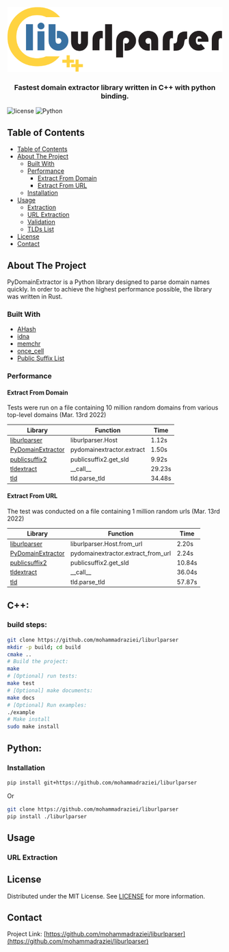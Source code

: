 <p align="center">
  <a href="https://github.com/mohammadraziei/liburlparser">
    <img src="docs/images/logo/liburlparser-logo-1.svg" alt="Logo">
  </a>
  <h3 align="center">
    Fastest domain extractor library written in C++ with python binding.
  </h3>
</p>

![license](https://img.shields.io/badge/MIT-License-blue)
![Python](https://img.shields.io/badge/Python-3.7%20%7C%203.8%20%7C%203.9%20%7C%203.10-blue)
<!--
![Build](https://github.com/Intsights/PyDomainExtractor/workflows/Build/badge.svg)
[![PyPi](https://img.shields.io/pypi/v/PyDomainExtractor.svg)](https://pypi.org/project/PyDomainExtractor/)
-->
## Table of Contents

- [Table of Contents](#table-of-contents)
- [About The Project](#about-the-project)
  - [Built With](#built-with)
  - [Performance](#performance)
    - [Extract From Domain](#extract-from-domain)
    - [Extract From URL](#extract-from-url)
  - [Installation](#installation)
- [Usage](#usage)
  - [Extraction](#extraction)
  - [URL Extraction](#url-extraction)
  - [Validation](#validation)
  - [TLDs List](#tlds-list)
- [License](#license)
- [Contact](#contact)


## About The Project

PyDomainExtractor is a Python library designed to parse domain names quickly.
In order to achieve the highest performance possible, the library was written in Rust.


### Built With

* [AHash](https://github.com/tkaitchuck/aHash)
* [idna](https://github.com/servo/rust-url/)
* [memchr](https://github.com/BurntSushi/memchr)
* [once_cell](https://github.com/matklad/once_cell)
* [Public Suffix List](https://publicsuffix.org/)


### Performance


#### Extract From Domain

Tests were run on a file containing 10 million random domains from various top-level domains (Mar. 13rd 2022)

| Library  | Function | Time |
| ------------- | ------------- | ------------- |
| [liburlparser](https://github.com/mohammadraziei/liburlparser) | liburlparser.Host | 1.12s |
| [PyDomainExtractor](https://github.com/Intsights/PyDomainExtractor) | pydomainextractor.extract | 1.50s |
| [publicsuffix2](https://github.com/nexb/python-publicsuffix2) | publicsuffix2.get_sld | 9.92s |
| [tldextract](https://github.com/john-kurkowski/tldextract) | \_\_call\_\_ | 29.23s |
| [tld](https://github.com/barseghyanartur/tld) | tld.parse_tld | 34.48s |


#### Extract From URL

The test was conducted on a file containing 1 million random urls (Mar. 13rd 2022)

| Library  | Function | Time |
| ------------- | ------------- | ------------- |
| [liburlparser](https://github.com/Intsights/PyDomainExtractor) | liburlparser.Host.from_url | 2.20s |
| [PyDomainExtractor](https://github.com/Intsights/PyDomainExtractor) | pydomainextractor.extract_from_url | 2.24s |
| [publicsuffix2](https://github.com/nexb/python-publicsuffix2) | publicsuffix2.get_sld | 10.84s |
| [tldextract](https://github.com/john-kurkowski/tldextract) | \_\_call\_\_ | 36.04s |
| [tld](https://github.com/barseghyanartur/tld) | tld.parse_tld | 57.87s |

## C++:

### build steps:
```sh
git clone https://github.com/mohammadraziei/liburlparser
mkdir -p build; cd build
cmake ..
# Build the project:
make
# [Optional] run tests:
make test
# [Optional] make documents:
make docs
# [Optional] Run examples:
./example
# Make install
sudo make install
```



## Python:
### Installation

```sh
pip install git+https://github.com/mohammadraziei/liburlparser
```
Or
```sh
git clone https://github.com/mohammadraziei/liburlparser
pip install ./liburlparser
```

## Usage




### URL Extraction




## License

Distributed under the MIT License. See [LICENSE](LICENSE) for more information.


## Contact

<!-- Gal Ben David - gal@intsights.com -->

Project Link: [https://github.com/mohammadraziei/liburlparser](https://github.com/mohammadraziei/liburlparser)




[license-shield]: https://img.shields.io/github/license/othneildrew/Best-README-Template.svg?style=flat-square